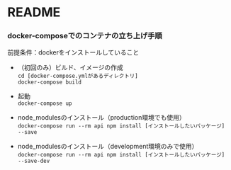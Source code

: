 # README

### docker-composeでのコンテナの立ち上げ手順

前提条件：dockerをインストールしていること

* （初回のみ）ビルド、イメージの作成  
`cd [docker-compose.ymlがあるディレクトリ]`  
`docker-compose build`  

* 起動  
`docker-compose up`  

* node_modulesのインストール（production環境でも使用）  
`docker-compose run --rm api npm install [インストールしたいパッケージ] --save`  

* node_modulesのインストール（development環境のみで使用）  
`docker-compose run --rm api npm install [インストールしたいパッケージ] --save-dev`  